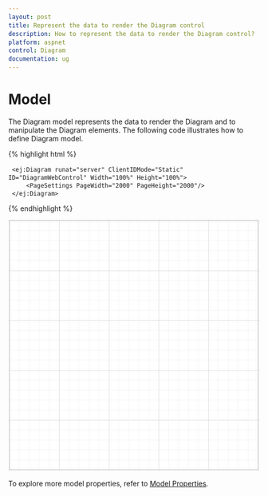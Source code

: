 ```yaml
---
layout: post
title: Represent the data to render the Diagram control
description: How to represent the data to render the Diagram control?
platform: aspnet
control: Diagram
documentation: ug
---
```


# Model

The Diagram model represents the data to render the Diagram and to manipulate the Diagram elements. The following code illustrates how to define Diagram model.

{% highlight html %}

     <ej:Diagram runat="server" ClientIDMode="Static" ID="DiagramWebControl" Width="100%" Height="100%">
         <PageSettings PageWidth="2000" PageHeight="2000"/>
     </ej:Diagram>
        
{% endhighlight %}

![](/aspnet/Diagram/Model_images/Model_img1.png)

To explore more model properties, refer to [Model Properties](/js/api/ejdiagram#members "Model Properties").

